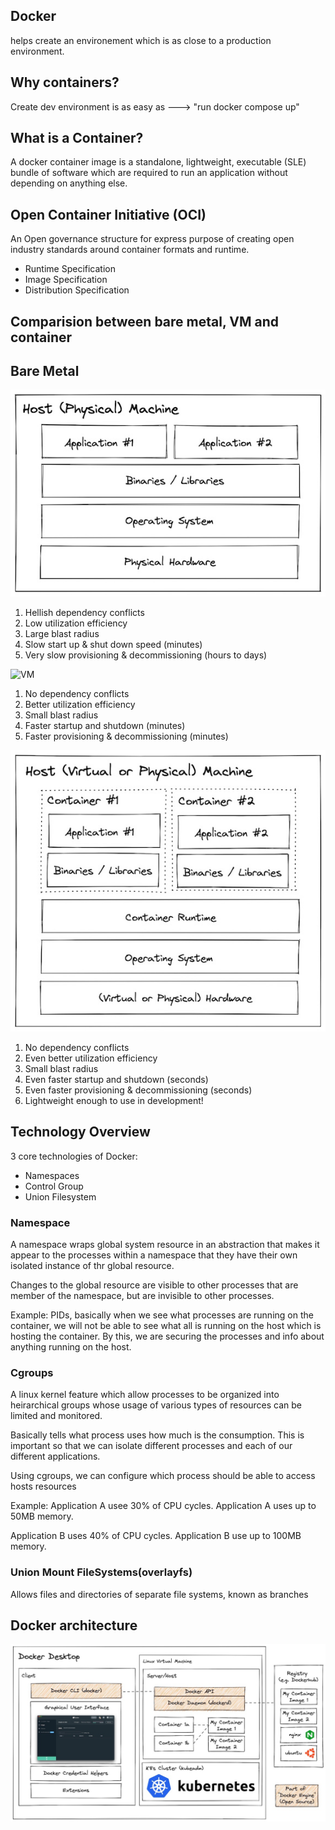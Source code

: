 ## Docker
helps create an environement which is as close to a production environment.


## Why containers?
Create dev environment is as easy as ---> "run docker compose up"

## What is a Container?
A docker container image is a standalone, lightweight, executable (SLE) bundle of software which are required to run an application without depending on anything else.

## Open Container Initiative (OCI)
An Open governance structure for express purpose of creating open industry standards around container formats and runtime.
- Runtime Specification
- Image Specification
- Distribution Specification

##  Comparision between bare metal, VM and container
## Bare Metal
![Bare metal](./images/bare-metal.jpg)
1. Hellish dependency conflicts
2. Low utilization efficiency
3. Large blast radius
4. Slow start up & shut down speed (minutes)
5. Very slow provisioning & decommissioning (hours to days)

![VM](./images/vm.jpg)
1. No dependency conflicts
2. Better utilization efficiency
3. Small blast radius
4. Faster startup and shutdown (minutes)
5. Faster provisioning & decommissioning (minutes)


![Container](./images/container.jpg)
1. No dependency conflicts
2. Even better utilization efficiency
3. Small blast radius
4. Even faster startup and shutdown (seconds)
5. Even faster provisioning & decommissioning (seconds)
6. Lightweight enough to use in development!


## Technology Overview
3 core technologies of Docker:
- Namespaces
- Control Group
- Union Filesystem

### Namespace
A namespace wraps global system resource in an abstraction that makes it appear to the processes within a namespace that they have their own isolated instance of thr global resource.

Changes to the global resource are visible to other processes that are member of the namespace, but are invisible to other processes.

Example: PIDs, basically when we see what processes are running on the container, we will not be able to see what all is running on the host which is hosting the container. By this, we are securing the processes and info about anything running on the host.

### Cgroups
A linux kernel feature which allow processes to be organized into heirarchical groups whose usage of various types of resources can be limited and monitored.

Basically tells what process uses how much is the consumption.
This is important so that we can isolate different processes and each of our different applications.

Using cgroups, we can configure which process should be able to access hosts resources

Example: 
Application A usee 30% of CPU cycles.
Application A uses up to 50MB memory.

Application B uses 40% of CPU cycles.
Application B use up to 100MB memory.


### Union Mount FileSystems(overlayfs)
Allows files and directories of separate file systems, known as branches

## Docker architecture
![Docker architecture](./images/docker-architecture.jpg)



